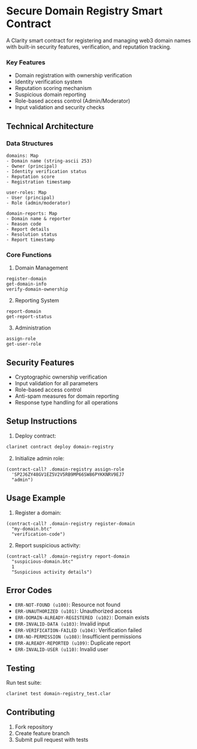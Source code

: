 # Secure Domain Registry Smart Contract

A Clarity smart contract for registering and managing web3 domain names with built-in security features, verification, and reputation tracking.

### Key Features

- Domain registration with ownership verification
- Identity verification system
- Reputation scoring mechanism
- Suspicious domain reporting
- Role-based access control (Admin/Moderator)
- Input validation and security checks

## Technical Architecture

### Data Structures

```clarity
domains: Map
- Domain name (string-ascii 253)
- Owner (principal)
- Identity verification status
- Reputation score
- Registration timestamp

user-roles: Map
- User (principal)
- Role (admin/moderator)

domain-reports: Map
- Domain name & reporter
- Reason code
- Report details
- Resolution status
- Report timestamp
```

### Core Functions

1. Domain Management
```clarity
register-domain
get-domain-info
verify-domain-ownership
```

2. Reporting System
```clarity
report-domain
get-report-status
```

3. Administration
```clarity
assign-role
get-user-role
```

## Security Features

- Cryptographic ownership verification
- Input validation for all parameters
- Role-based access control
- Anti-spam measures for domain reporting
- Response type handling for all operations

## Setup Instructions

1. Deploy contract:
```bash
clarinet contract deploy domain-registry
```

2. Initialize admin role:
```clarity
(contract-call? .domain-registry assign-role 
  'SP2J6ZY48GV1EZ5V2V5RB9MP66SW86PYKKNRV9EJ7 
  "admin")
```

## Usage Example

1. Register a domain:
```clarity
(contract-call? .domain-registry register-domain
  "my-domain.btc"
  "verification-code")
```

2. Report suspicious activity:
```clarity
(contract-call? .domain-registry report-domain
  "suspicious-domain.btc"
  1
  "Suspicious activity details")
```

## Error Codes

- `ERR-NOT-FOUND (u100)`: Resource not found
- `ERR-UNAUTHORIZED (u101)`: Unauthorized access
- `ERR-DOMAIN-ALREADY-REGISTERED (u102)`: Domain exists
- `ERR-INVALID-DATA (u103)`: Invalid input
- `ERR-VERIFICATION-FAILED (u104)`: Verification failed
- `ERR-NO-PERMISSION (u108)`: Insufficient permissions
- `ERR-ALREADY-REPORTED (u109)`: Duplicate report
- `ERR-INVALID-USER (u110)`: Invalid user

## Testing

Run test suite:
```bash
clarinet test domain-registry_test.clar
```

## Contributing

1. Fork repository
2. Create feature branch
3. Submit pull request with tests